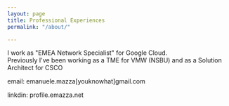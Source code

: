 ```yaml
---
layout: page
title: Professional Experiences
permalink: "/about/"

---
```

I work as "EMEA Network Specialist" for Google Cloud.  
Previously I've been working as a TME for VMW (NSBU) and as a Solution Architect for CSCO

email: emanuele.mazza\[youknowhat\]gmail.com

linkdin: profile.emazza.net